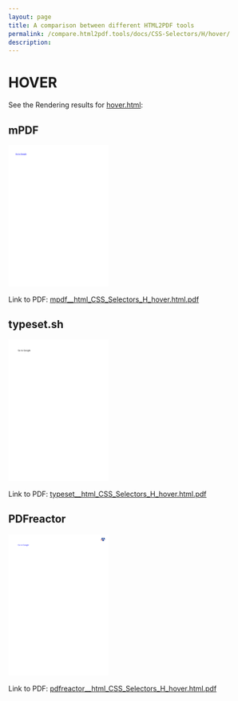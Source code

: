 ```yaml
---
layout: page
title: A comparison between different HTML2PDF tools
permalink: /compare.html2pdf.tools/docs/CSS-Selectors/H/hover/
description: 
---
```


# HOVER

See the Rendering results for [hover.html](/html/CSS%20Selectors/H/hover.html):

## mPDF
![](mpdf__html_CSS_Selectors_H_hover.html.png) 

Link to PDF: [mpdf__html_CSS_Selectors_H_hover.html.pdf](mpdf__html_CSS_Selectors_H_hover.html.pdf)

## typeset.sh
![](typeset__html_CSS_Selectors_H_hover.html.png) 

Link to PDF: [typeset__html_CSS_Selectors_H_hover.html.pdf](typeset__html_CSS_Selectors_H_hover.html.pdf)

## PDFreactor
![](pdfreactor__html_CSS_Selectors_H_hover.html.png) 

Link to PDF: [pdfreactor__html_CSS_Selectors_H_hover.html.pdf](pdfreactor__html_CSS_Selectors_H_hover.html.pdf)
